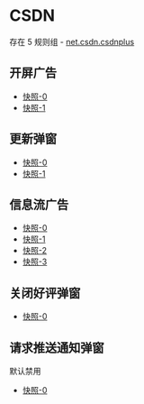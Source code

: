 # CSDN

存在 5 规则组 - [net.csdn.csdnplus](/src/apps/net.csdn.csdnplus.ts)

## 开屏广告

- [快照-0](https://gkd-kit.gitee.io/import/12673680)
- [快照-1](https://i.gkd.li/import/13224627)

## 更新弹窗

- [快照-0](https://gkd-kit.gitee.io/import/12673693)
- [快照-1](https://gkd-kit.gitee.io/import/12673654)

## 信息流广告

- [快照-0](https://gkd-kit.gitee.io/import/12673738)
- [快照-1](https://i.gkd.li/import/13224538)
- [快照-2](https://gkd-kit.gitee.io/import/12673787)
- [快照-3](https://i.gkd.li/import/13224551)

## 关闭好评弹窗

- [快照-0](https://gkd-kit.gitee.io/import/13251085)

## 请求推送通知弹窗

默认禁用

- [快照-0](https://gkd-kit.gitee.io/import/12673638)
